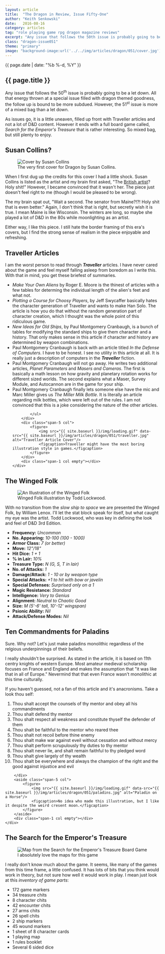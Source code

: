 ```yaml
---
layout: article
title:  "The Dragon in Review, Issue Fifty-One"
author: "Keith Senkowski"
date:   2016-08-16
category: articles
tag: "role playing game rpg dragon magazine reviews"
excerpt: "Any issue that follows the 50th issue is probably going to be a let down. All that energy thrown at a special issue filled with dragon themed goodness, the follow up is bound to be more subdued. However, the 51st issue is more of a mixed bag than a let down."
class: "dragon-issue051"
theme: "primary"
image: "background-image:url('../../img/articles/dragon/051/cover.jpg');"
---
```

<section class="header" style="{{page.image}}">
	<div class="content">
	<aside class="span-3 col empty"></aside>
	<div class="span-6 col">
		<p class="post-meta">{{ page.date | date: "%b %-d, %Y" }}</p>
		<h1>{{ page.title }}</h1>
		<p>Any issue that follows the 50<sup>th</sup> issue is probably going to be a let down. All that energy thrown at a special issue filled with dragon themed goodness, the follow up is bound to be more subdued. However, the 51<sup>st</sup> issue is more of a mixed bag than a let down.</p>
		<p>As issues go, it is a little uneaven, filled up front with Traveller articles and not a lot of D&amp;D content. However it ends with a full board game called, <em>Search for the Emperor's Treasure</em> that is rather interesting. So mixed bag, but still plenty to enjoy.</p>
	</div>
	<aside class="span-3 col empty"></aside>	
	</div>
</section>
<section class="review continued">
	<div class="content gutters">
		<div class="span-1 col empty"></div>
		<div class="span-10 col">
			<h2>Susan Collins?</h2>
		</div>
		<div class="span-1 col empty"></div>
	</div>
	<div class="content gutters">
		<div class="span-1 col empty"></div>
		<aside class="span-5 col">
			<figure>
				<img src="{{ site.baseurl }}/img/loading.gif" data-src="{{ site.baseurl }}/img/articles/dragon/051/full-cover.jpg" alt="Cover by Susan Collins" class="scale"/>
				<figcaption>The very first cover for Dragon by Susan Collins.</figcaption>
			</figure>
		</aside>	
		<div class="span-5 col">
			<p>When I first dug up the credits for this cover I had a little shock. Susan Collins is listed as the artist and my brain first asked, "The <a href="www.susan-collins.net" target="_blank">British artist</a>? Holy shit!" However, I became convinced that it wasn't her. The piece just doesn't feel right to me (though I would be pleased to be wrong).</p>
			<p>The my brain spat out, "Wait a second. The senator from Maine?!?! Holy shit that is even better." Again, I don't think that is right, but secretly wish it is true. I mean Maine is like Wisconsin. The winters are long, so maybe she played a lot of D&amp;D in the 80s while moonlighting as an artist.</p>
			<p>Either way, I like this piece. I still hate the border framing of this era's covers, but I find the strong sense of realism in the piece enjoyable and refreshing.</p>
		</div>
		<div class="span-1 col empty"></div>
	</div>
		
</section>
<section class="review continued">
	<div class="content gutters">
		<div class="span-1 col empty"></div>
		<div class="span-10 col">
			<h2>Traveller Articles</h2>
		</div>
		<div class="span-1 col empty"></div>
	</div>
	<div class="content gutters">
		<div class="span-1 col empty"></div>
		<div class="span-5 col">
			<p>I am the worst person to read through <em><strong>Traveller</strong></em> articles. I have never cared about the game and feel myself falling asleep from boredom as I write this. With that in mind, you get these briefest of summaries.</p>
			<ul class="spaced-list">
				<li><em>Make Your Own Aliens</em> by Roger E. Moore is the thinest of articles with a few tables for determing the individual length of the alien's feet and what not.</li>
				<li><em>Plotting a Course for Choosy Players</em>, by Jeff Swycaffer basically hates the character generation of Traveller and wants to make Han Solo. The article is how you do that without the random generation part of character creation, which I thought was the whole point of this ridiculous game.</li>
				<li><em>New Ideas for Old Ships</em>, by Paul Montgomery Cranbaugh, is a bunch of tables for modifying the standard ships to give them character and a history. That only makes sense in this article if character and history are determined by weapon combinations.</li>
				<li>Paul Montgomery Cranbaugh is back with an article titled <em>In the Defense of Computers</em>. I have to be honest. I see no utility in this article at all. It is really just a description of computers in the <strong><em>Traveller</em></strong> fiction.</li>
				<li>Paul Montgomery Cranbaugh will not go away. He writes two additional articles, <em>Planet Parameters</em> and <em>Masers and Cameras</em>. The first is basically a math lesson on how gravity and planetary rotation works for different sized worlds. The second explains what a Maser, Survey Module, and Autocannon are in the game for your ship.</li>
				<li>Paul Montgomery Cranbaugh finally lets someone else have the mic and Marc Miller gives us <em>The Miller Milk Bottle</em>. It is literally an article regarding milk bottles, which were left out of the rules. I am not convinced that this is a joke considering the nature of the other articles.</li>
				
			</ul>
		</div>
		<div class="span-5 col">
			<figure>
				<img src="{{ site.baseurl }}/img/loading.gif" data-src="{{ site.baseurl }}/img/articles/dragon/051/traveller.jpg" alt="Traveller Article Cover"/>
				<figcaption>Traveller might have the most boring illustration style in games.</figcaption>
			</figure>
		</div>	
		<div class="span-1 col empty"></div>
	</div>
</section>
<section class="review continued">
	<div class="content gutters">
		<div class="span-1 col empty"></div>
		<div class="span-10 col">
			<h2>The Winged Folk</h2>
		</div>
		<div class="span-1 col empty"></div>
	</div>
	<div class="content gutters">
		<div class="span-1 col empty"></div>
		<aside class="span-5 col">
			<figure>
				<img src="{{ site.baseurl }}/img/loading.gif" data-src="{{ site.baseurl }}/img/articles/dragon/051/winged-folk.jpg" alt="An Illustration of the Winged Folk"/>
				<figcaption>Winged Folk illustration by Todd Lockwood.</figcaption>
			</figure>
		</aside>	
		<div class="span-5 col">
			<p>With no transition from the <em>slow ship to space</em> we are presented the Winged Folk, by William Lenox. I'll let the stat block speak for itself, but what caught my eye was the artist. Todd Lockwood, who was key in defining the look and feel of D&amp;D 3rd Edition.</p>
			<ul class="spaced-list unstyled">
				<li><strong class="text-uppercase">Frequency:</strong> <em>Uncommon</em></li>
				<li><strong class="text-uppercase">No. Appearing:</strong> <em>10-100 (100 - 1000)</em></li>
				<li><strong class="text-uppercase">Armor Class:</strong> <em>7 (or better)</em></li>
				<li><strong class="text-uppercase">Move:</strong> <em>12"/18"</em></li>
				<li><strong class="text-uppercase">Hit Dice:</strong> <em>1 + 1</em></li>
				<li><strong class="text-uppercase">% in Lair:</strong> <em>10%</em></li>
				<li><strong class="text-uppercase">Treasure Type:</strong> <em>N (G, S, T in lair)</em></li>
				<li><strong class="text-uppercase">No. of Attacks:</strong> <em>1</em></li>
				<li><strong class="text-uppercase">Damage/Attack:</strong> <em>1 - 10 or by weapon type</em></li>
				<li><strong class="text-uppercase">Special Attacks:</strong> <em>+1 to hit with bow or javelin</em></li>
				<li><strong class="text-uppercase">Special Defenses:</strong> <em>Surprised only on a 1</em></li>
				<li><strong class="text-uppercase">Magic Resistance:</strong> <em>Standard</em></li>
				<li><strong class="text-uppercase">Intelligence:</strong> <em>Very to Genius</em></li>
				<li><strong class="text-uppercase">Alignment:</strong> <em>Neutral to Chaotic Good</em></li>
				<li><strong class="text-uppercase">Size:</strong> <em>M (5'-6' tall, 10'-12' wingspan)</em></li>
				<li><strong class="text-uppercase">Psionic Ability:</strong> <em>Nil</em></li>
				<li><strong class="text-uppercase">Attack/Defense Modes:</strong> <em>Nil</em></li>
			</ul>
		</div>
		<div class="span-1 col empty"></div>
	</div>
</section>
<section class="review continued">
	<div class="content gutters">
		<div class="span-1 col empty"></div>
		<div class="span-10 col">
			<h2>Ten Commandments for Paladins</h2>
		</div>
		<div class="span-1 col empty"></div>
	</div>
	<div class="content gutters">
		<div class="span-1 col empty"></div>
		<div class="span-5 col">
			<p>Sure. Why not? Let's just make paladins monolithic regardless of the relgious underpinnings of their beliefs.</p>
			<p>I really shouldn't be surprised. As stated in the article, it is based on 11th centry knights of western Europe. Most amateur medieval scholarship focuses on France and England and makes the assumption that "it was like that in all of Europe." Nevermind that that even France wasn't monolithic at this time culturally.</p>
			<p>If you haven't guessed, not a fan of this article and it's anacronisms. Take a look thou self:</p>
			<ol class="spaced-list">
				<li>Thou shalt accept the counsels of thy mentor and obey all his commandments</li>
				<li>Thou shalt defend thy mentor</li>
				<li>Thou shalt respect all weakness and constitute thyself the defender of them</li>
				<li>Thou shalt be faithful to the mentor who reared thee</li>
				<li>Thou shalt not recoil before thine enemy</li>
				<li>Thou shalt make war against eveil without cessation and without mercy</li>
				<li>Thou shalt perform scrupulously thy duties to thy mentor</li>
				<li>Thou shalt never lie, and shalt remain faithful to thy pledged word</li>
				<li>Thou shalt give largely of thy wealth</li>
				<li>Thou shalt be everywhere and always the champion of the right and the good against injustice and evil</li>
			</ol>
			
		</div>
		<aside class="span-5 col">
			<figure>
				<img src="{{ site.baseurl }}/img/loading.gif" data-src="{{ site.baseurl }}/img/articles/dragon/051/paladins.jpg" alt="Paladin on a Horse"/>
				<figcaption>No idea who made this illustration, but I like it despite the weird cresent moon.</figcaption>
			</figure>
		</aside>	
		<div class="span-1 col empty"></div>
	</div>
</section>
<section class="review continued">
	<div class="content gutters">
		<div class="span-1 col empty"></div>
		<div class="span-10 col">
			<h2>The Search for the Emperor's Treasure</h2>
		</div>
		<div class="span-1 col empty"></div>
	</div>
	<div class="content gutters">
		<div class="span-1 col empty"></div>
		<aside class="span-5 col">
			<figure>
				<img src="{{ site.baseurl }}/img/loading.gif" data-src="{{ site.baseurl }}/img/articles/dragon/051/emperors-treasure.jpg" alt="Map from the Search for the Emperor's Treasure Board Game"/>
				<figcaption>I absolutely love the maps for this game</figcaption>
			</figure>
		</aside>	
		<div class="span-5 col">
			<p>I really don't know much about the game. It seems, like many of the games from this time frame, a little confused. It has lots of bits that you think would work in theory, but not sure how well it would work in play. I mean just look at this <em>inventory of game parts</em>:</p>
			<ul class="unstyled spaced-list">
				<li>172 game markers</li>
				<li>34 treasure chits</li>
				<li>8 character chits</li>
				<li>42 encounter chits</li>
				<li>27 arms chits</li>
				<li>26 spell chits</li>
				<li>2 ship markers</li>
				<li>45 wound markers</li>
				<li>1 sheet of 8 character cards</li>
				<li>1 playing map</li>
				<li>1 rules booklet</li>
				<li>Several 6 sided dice</li>
			</ul>
		</div>
		<div class="span-1 col empty"></div>
	</div>
	<div class="divider"></div>	
</section>

